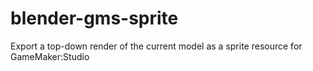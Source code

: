 # blender-gms-sprite
Export a top-down render of the current model as a sprite resource for GameMaker:Studio
